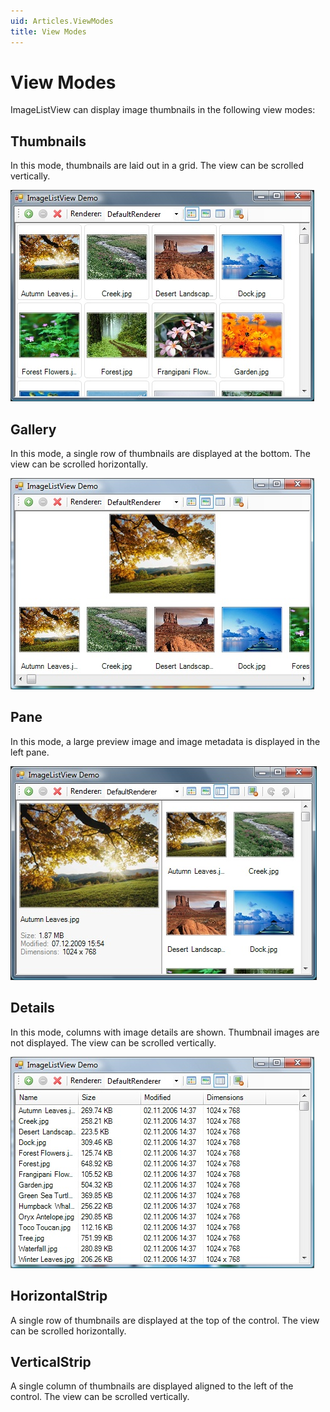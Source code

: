 ```yaml
---
uid: Articles.ViewModes
title: View Modes
---
```

# View Modes #

ImageListView can display image thumbnails in the following view modes:

## Thumbnails ##

In this mode, thumbnails are laid out in a grid. The view can be scrolled vertically.

![Thumbnails View Mode](../resources/images/ImageListView.thumbnails.jpg)

## Gallery ##

In this mode, a single row of thumbnails are displayed at the bottom. The view can be scrolled horizontally.

![Gallery View Mode](../resources/images/ImageListView.gallery.jpg)

## Pane ##

In this mode, a large preview image and image metadata is displayed in the left pane.

![Pane View Mode](../resources/images/ImageListView.pane.jpg)

## Details ##

In this mode, columns with image details are shown. Thumbnail images are not displayed. The view can be scrolled vertically.

![Details View Mode](../resources/images/ImageListView.details.jpg)

## HorizontalStrip ##

A single row of thumbnails are displayed at the top of the control. The view can be scrolled horizontally.

## VerticalStrip ##

A single column of thumbnails are displayed aligned to the left of the control. The view can be scrolled vertically.